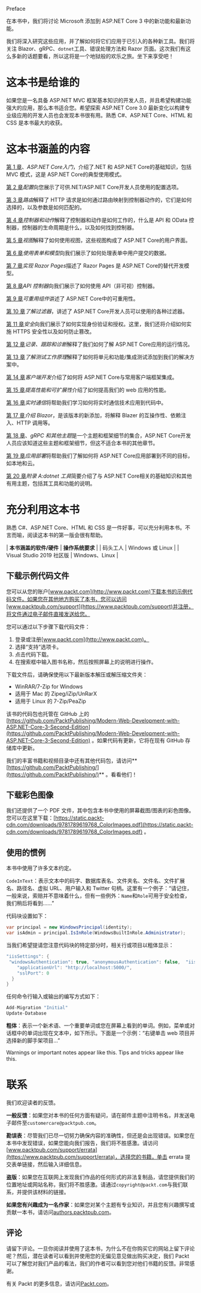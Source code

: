 Preface

在本书中，我们将讨论 Microsoft 添加到 ASP.NET Core 3 中的新功能和最新功能。

我们将深入研究这些应用，并了解如何将它们应用于已引入的各种新工具。我们将关注 Blazor、gRPC、`dotnet`工具、错误处理方法和 Razor 页面。这次我们有这么多新的话题要看，所以这将是一个地狱般的欢乐之旅。坐下来享受吧！

# 这本书是给谁的

如果您是一名具备 ASP.NET MVC 框架基本知识的开发人员，并且希望构建功能强大的应用，那么本书适合您。希望探索 ASP.NET Core 3.0 最新变化以构建专业级应用的开发人员也会发现本书很有用。熟悉 C#、ASP.NET Core、HTML 和 CSS 是本书最大的收获。

# 这本书涵盖的内容

[第 1 章](01.html)、*ASP.NET Core入门*，介绍了.NET 和 ASP.NET Core的基础知识，包括 MVC 模式，这是 ASP.NET Core的典型使用模式。

[第 2 章](02.html)*配置*向您展示了可供.NET/ASP.NET Core开发人员使用的配置选项。

[第 3 章](03.html)*路由*解释了 HTTP 请求是如何通过路由映射到控制器动作的，它们是如何选择的，以及参数是如何匹配的。

[第 4 章](04.html)*控制器和动作*解释了控制器和动作是如何工作的，什么是 API 和 OData 控制器，控制器的生命周期是什么，以及如何找到控制器。

[第 5 章](05.html)*视图*解释了如何使用视图，这些视图构成了 ASP.NET Core的用户界面。

[第 6 章](06.html)*使用表单和模型*向我们展示了如何处理表单中用户提交的数据。

[第 7 章](07.html)*实现 Razor Pages*描述了 Razor Pages 是 ASP.NET Core的替代开发模型。

[第 8 章](08.html)*API 控制器*向我们展示了如何使用 API（非可视）控制器。

[第 9 章](09.html)*可重用组件*讲述了 ASP.NET Core中的可重用性。

[第 10 章](10.html)*了解过滤器*，讲述了 ASP.NET Core开发人员可以使用的各种过滤器。

[第 11 章](11.html)*安全*向我们展示了如何实现身份验证和授权。这里，我们还将介绍如何实施 HTTPS 安全性以及如何防止篡改。

[第 12 章](12.html)*记录、跟踪和诊断*解释了我们如何了解 ASP.NET Core应用的运行情况。

[第 13 章](13.html)*了解测试工作原理*解释了如何将单元和功能/集成测试添加到我们的解决方案中。

[第 14 章](14.html)*客户端开发*介绍了如何将 ASP.NET Core与常用客户端框架集成。

[第 15 章](15.html)*提高性能和可扩展性*介绍了如何提高我们的 web 应用的性能。

[第 16 章](16.html)*实时通信*将帮助我们学习如何将实时通信技术应用到代码中。

[第 17 章](17.html)*介绍 Blazor*，是该版本的新添加，将解释 Blazer 的互操作性、依赖注入、HTTP 调用等。

[第 18 章](18.html)、*gRPC 和其他主题*是一个主题和框架细节的集合，ASP.NET Core开发人员应该知道这些主题和框架细节，但这不适合本书的其他章节。

[第 19 章](19.html)*应用部署*将帮助我们了解如何将 ASP.NET Core应用部署到不同的目标，如本地和云。

[第 20 章](20.html)*附录 A:dotnet 工具*简要介绍了与 ASP.NET Core相关的基础知识和其他有用主题，包括其工具和功能的说明。

# 充分利用这本书

熟悉 C#、ASP.NET Core、HTML 和 CSS 是一件好事，可以充分利用本书。不言而喻，阅读这本书的第一版会很有帮助。

| **本书涵盖的软件/硬件** | **操作系统要求** |
| 码头工人 | Windows 或 Linux |
| Visual Studio 2019 社区版 | Windows、Linux |

## 下载示例代码文件

您可以从您的账户[www.packt.com](http://www.packt.com)下载本书的示例代码文件。如果您在其他地方购买了本书，您可以访问[www.packtpub.com/support](https://www.packtpub.com/support)并注册，将文件通过电子邮件直接发送给您。

您可以通过以下步骤下载代码文件：

1.  登录或注册[www.packt.com](http://www.packt.com)。
2.  选择“支持”选项卡。
3.  点击代码下载。
4.  在搜索框中输入图书名称，然后按照屏幕上的说明进行操作。

下载文件后，请确保使用以下最新版本解压或解压缩文件夹：

*   WinRAR/7-Zip for Windows
*   适用于 Mac 的 Zipeg/iZip/UnRarX
*   适用于 Linux 的 7-Zip/PeaZip

该书的代码包也托管在 GitHub 上的[https://github.com/PacktPublishing/Modern-Web-Development-with-ASP.NET-Core-3-Second-Edition](https://github.com/PacktPublishing/Modern-Web-Development-with-ASP.NET-Core-3-Second-Edition) 。如果代码有更新，它将在现有 GitHub 存储库中更新。

我们的丰富书籍和视频目录中还有其他代码包，请访问**[https://github.com/PacktPublishing/](https://github.com/PacktPublishing/)** 。看看他们！

## 下载彩色图像

我们还提供了一个 PDF 文件，其中包含本书中使用的屏幕截图/图表的彩色图像。您可以在这里下载：[https://static.packt-cdn.com/downloads/9781789619768_ColorImages.pdf](https://static.packt-cdn.com/downloads/9781789619768_ColorImages.pdf) 。

## 使用的惯例

本书中使用了许多文本约定。

`CodeInText`：表示文本中的码字、数据库表名、文件夹名、文件名、文件扩展名、路径名、虚拟 URL、用户输入和 Twitter 句柄。这里有一个例子：“请记住，一般来说，索赔并不意味着什么，但有一些例外：`Name`和`Role`可用于安全检查，我们稍后将看到……”

代码块设置如下：

```cs
var principal = new WindowsPrincipal(identity);
var isAdmin = principal.IsInRole(WindowsBuiltInRole.Administrator);
```

当我们希望提请您注意代码块的特定部分时，相关行或项目以粗体显示：

```cs
"iisSettings": {
 "windowsAuthentication": true, "anonymousAuthentication": false,  "iisExpress": {
    "applicationUrl": "http://localhost:5000/",
    "sslPort": 0
  }
}
```

任何命令行输入或输出的编写方式如下：

```cs
Add-Migration "Initial"
Update-Database
```

**粗体**：表示一个新术语、一个重要单词或您在屏幕上看到的单词。例如，菜单或对话框中的单词出现在文本中，如下所示。下面是一个示例：“右键单击 web 项目并选择新的脚手架项目…”

Warnings or important notes appear like this. Tips and tricks appear like this.

# 联系

我们欢迎读者的反馈。

**一般反馈**：如果您对本书的任何方面有疑问，请在邮件主题中注明书名，并发送电子邮件至`customercare@packtpub.com`。

**勘误表**：尽管我们已尽一切努力确保内容的准确性，但还是会出现错误。如果您在本书中发现错误，如果您能向我们报告，我们将不胜感激。请访问[www.packtpub.com/support/errata](https://www.packtpub.com/support/errata)，选择您的书籍，单击 errata 提交表单链接，然后输入详细信息。

**盗版**：如果您在互联网上发现我们作品的任何形式的非法复制品，请您提供我们的位置地址或网站名称，我们将不胜感激。请通过`copyright@packt.com`与我们联系，并提供该材料的链接。

**如果您有兴趣成为一名作家**：如果您对某个主题有专业知识，并且您有兴趣撰写或贡献一本书，请访问[authors.packtpub.com](http://authors.packtpub.com/)。

## 评论

请留下评论。一旦你阅读并使用了这本书，为什么不在你购买它的网站上留下评论呢？然后，潜在读者可以看到并使用您的无偏见意见做出购买决定，我们 Packt 可以了解您对我们产品的看法，我们的作者可以看到您对他们书籍的反馈。非常感谢。

有关 Packt 的更多信息，请访问[Packt.com](http://www.packt.com/)。